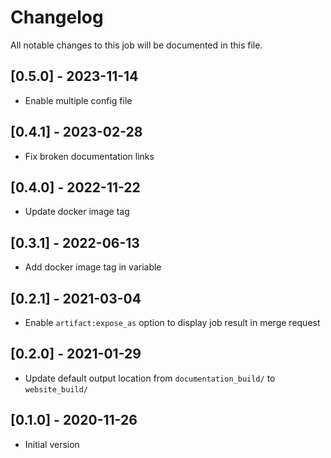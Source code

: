 # Changelog
All notable changes to this job will be documented in this file.

## [0.5.0] - 2023-11-14
* Enable multiple config file

## [0.4.1] - 2023-02-28
* Fix broken documentation links

## [0.4.0] - 2022-11-22
* Update docker image tag

## [0.3.1] - 2022-06-13
* Add docker image tag in variable 

## [0.2.1] - 2021-03-04
* Enable `artifact:expose_as` option to display job result in merge request

## [0.2.0] - 2021-01-29
* Update default output location from `documentation_build/` to `website_build/`

## [0.1.0] - 2020-11-26
* Initial version
